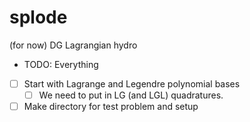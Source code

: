 # splode
(for now) DG Lagrangian hydro

* TODO: Everything
 - [ ] Start with Lagrange and Legendre polynomial bases
    - [ ] We need to put in LG (and LGL) quadratures.
- [ ] Make directory for test problem and setup